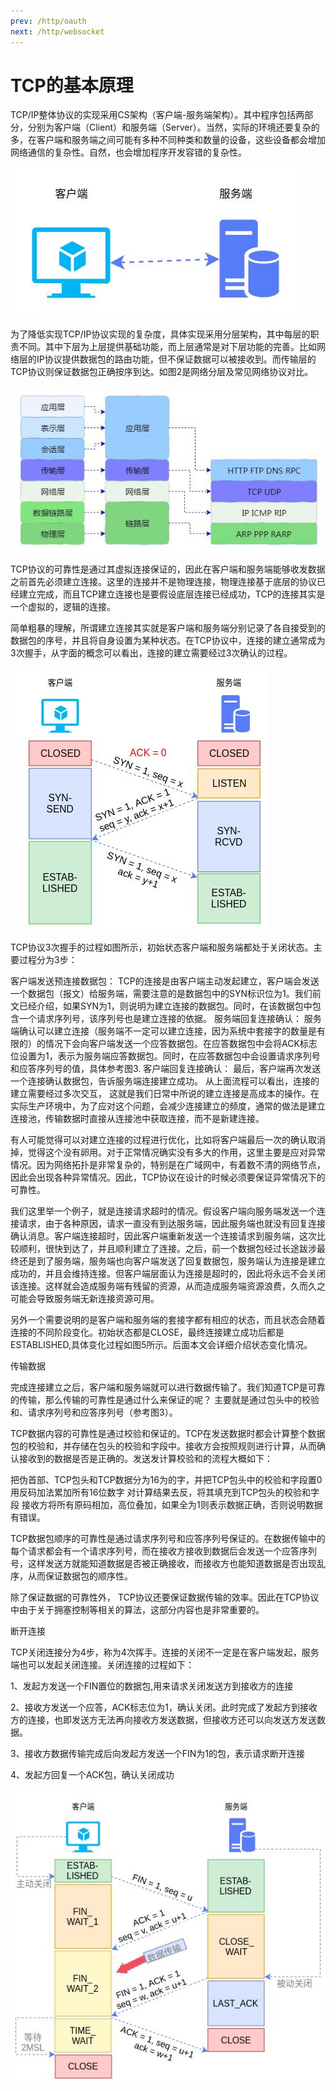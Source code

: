 ```yaml
---
prev: /http/oauth
next: /http/websocket
---
```


# TCP的基本原理

TCP/IP整体协议的实现采用CS架构（客户端-服务端架构）。其中程序包括两部分，分别为客户端（Client）和服务端（Server）。当然，实际的环境还要复杂的多，在客户端和服务端之间可能有多种不同种类和数量的设备，这些设备都会增加网络通信的复杂性。自然，也会增加程序开发容错的复杂性。

![基本架构](../images/http/tcp/tcp-1.jpg)

为了降低实现TCP/IP协议实现的复杂度，具体实现采用分层架构，其中每层的职责不同。其中下层为上层提供基础功能，而上层通常是对下层功能的完善。比如网络层的IP协议提供数据包的路由功能，但不保证数据可以被接收到。而传输层的TCP协议则保证数据包正确按序到达。如图2是网络分层及常见网络协议对比。

![TCP/IP协议族](../images/http/tcp/tcp-2.jpg)

TCP协议的可靠性是通过其虚拟连接保证的，因此在客户端和服务端能够收发数据之前首先必须建立连接。这里的连接并不是物理连接，物理连接基于底层的协议已经建立完成，而且TCP建立连接也是要假设底层连接已经成功，TCP的连接其实是一个虚拟的，逻辑的连接。

简单粗暴的理解，所谓建立连接其实就是客户端和服务端分别记录了各自接受到的数据包的序号，并且将自身设置为某种状态。在TCP协议中，连接的建立通常成为3次握手，从字面的概念可以看出，连接的建立需要经过3次确认的过程。

![TCP的三次握手流程](../images/http/tcp/tcp-3.jpg)

TCP协议3次握手的过程如图所示，初始状态客户端和服务端都处于关闭状态。主要过程分为3步：

客户端发送预连接数据包： TCP的连接是由客户端主动发起建立，客户端会发送一个数据包（报文）给服务端，需要注意的是数据包中的SYN标识位为1。我们前文已经介绍，如果SYN为1，则说明为建立连接的数据包。同时，在该数据包中包含一个请求序列号，该序列号也是建立连接的依据。
服务端回复连接确认： 服务端确认可以建立连接（服务端不一定可以建立连接，因为系统中套接字的数量是有限的）的情况下会向客户端发送一个应答数据包。在应答数据包中会将ACK标志位设置为1，表示为服务端应答数据包。同时，在应答数据包中会设置请求序列号和应答序列号的值，具体参考图3.
客户端回复连接确认： 最后，客户端再次发送一个连接确认数据包，告诉服务端连接建立成功。
从上面流程可以看出，连接的建立需要经过多次交互， 这就是我们日常中所说的建立连接是高成本的操作。在实际生产环境中，为了应对这个问题，会减少连接建立的频度，通常的做法是建立连接池，传输数据时直接从连接池中获取连接，而不是新建连接。

有人可能觉得可以对建立连接的过程进行优化，比如将客户端最后一次的确认取消掉，觉得这个没有卵用。对于正常情况确实没有多大的作用，这里主要是应对异常情况。因为网络拓扑是非常复杂的，特别是在广域网中，有着数不清的网络节点，因此会出现各种异常情况。因此，TCP协议在设计的时候必须要保证异常情况下的可靠性。

我们这里举一个例子，就是连接请求超时的情况。假设客户端向服务端发送一个连接请求，由于各种原因，请求一直没有到达服务端，因此服务端也就没有回复连接确认消息。客户端连接超时，因此客户端重新发送一个连接请求到服务端，这次比较顺利，很快到达了，并且顺利建立了连接。之后，前一个数据包经过长途跋涉最终还是到了服务端，服务端也向客户端发送了回复数据包，服务端认为连接是建立成功的，并且会维持连接。但客户端层面认为连接是超时的，因此将永远不会关闭该连接。这样就会造成服务端有残留的资源，从而造成服务端资源浪费，久而久之可能会导致服务端无新连接资源可用。

另外一个需要说明的是客户端和服务端的套接字都有相应的状态，而且状态会随着连接的不同阶段变化。初始状态都是CLOSE，最终连接建立成功后都是ESTABLISHED,具体变化过程如图5所示。后面本文会详细介绍状态变化情况。

传输数据

完成连接建立之后，客户端和服务端就可以进行数据传输了。我们知道TCP是可靠的传输，那么传输的可靠性是通过什么来保证的呢？ 主要就是通过包头中的校验和、请求序列号和应答序列号（参考图3）。

TCP数据内容的可靠性是通过校验和保证的。TCP在发送数据时都会计算整个数据包的校验和，并存储在包头的校验和字段中。接收方会按照规则进行计算，从而确认接收到的数据是否是正确的。发送发计算校验和的流程大概如下：

把伪首部、TCP包头和TCP数据分为16为的字，并把TCP包头中的校验和字段置0
用反码加法累加所有16位数字
对计算结果去反，将其填充到TCP包头的校验和字段
接收方将所有原码相加，高位叠加，如果全为1则表示数据正确，否则说明数据有错误。

TCP数据包顺序的可靠性是通过请求序列号和应答序列号保证的。在数据传输中的每个请求都会有一个请求序列号，而在接收方接收到数据后会发送一个应答序列号，这样发送方就能知道数据是否被正确接收，而接收方也能知道数据是否出现乱序，从而保证数据包的顺序性。

除了保证数据的可靠性外， TCP协议还要保证数据传输的效率。因此在TCP协议中由于关于拥塞控制等相关的算法，这部分内容也是非常重要的。

断开连接

TCP关闭连接分为4步，称为4次挥手。连接的关闭不一定是在客户端发起，服务端也可以发起关闭连接。关闭连接的过程如下：

1、发起方发送一个FIN置位的数据包,用来请求关闭发送方到接收方的连接

2、接收方发送一个应答，ACK标志位为1，确认关闭。此时完成了发起方到接收方的连接，也即发送方无法再向接收方发送数据，但接收方还可以向发送方发送数据。

3、接收方数据传输完成后向发起方发送一个FIN为1的包，表示请求断开连接

4、发起方回复一个ACK包，确认关闭成功

![关闭连接流程示意图](../images/http/tcp/tcp-4.jpg)
